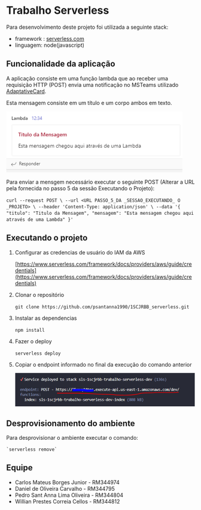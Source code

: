# Trabalho Serverless

Para desenvolvimento deste projeto foi utilizada a seguinte stack:

- framework : [serverless.com](https://www.serverless.com/)
- linguagem: node(javascript)

## Funcionalidade da aplicação

A aplicação consiste em uma função lambda que ao receber uma requisição HTTP (POST) envia uma notificação no MSTeams utilizado [AdaptativeCard](https://adaptivecards.io/).

Esta mensagem consiste em um título e um corpo ambos em texto.

![exemplo de notificação](./img//mensagemNoTeams.PNG)

Para enviar a mensgem necessário executar o seguinte POST (Alterar a URL pela fornecida no passo 5 da sessão Executando o Projeto):

`curl --request POST \
  --url <URL PASSO_5_DA _SESSAO_EXECUTANDO_ O _PROJETO> \
  --header 'Content-Type: application/json' \
  --data '{
	"titulo": "Titulo da Mensagem",
	"mensagem": "Esta mensagem chegou aqui através de uma Lambda"
}'`

## Executando o projeto

1. Configurar as credencias de usuário do IAM da AWS

   [https://www.serverless.com/framework/docs/providers/aws/guide/credentials](https://www.serverless.com/framework/docs/providers/aws/guide/credentials)

2. Clonar o repositório

   `git clone https://github.com/psantanna1990/1SCJRBB_serverless.git`

3. Instalar as dependencias

   `npm install`

4. Fazer o deploy

   `serverless deploy`

5. Copiar o endpoint informado no final da execução do comando anterior

   ![local da url](./img/endpoint.PNG)


## Desprovisionamento do ambiente

Para desprovisionar o ambiente executar o comando: 

    `serverless remove`
## Equipe

- Carlos Mateus Borges Junior - RM344974
- Daniel de Oliveira Carvalho - RM344795
- Pedro Sant Anna Lima Oliveira - RM344804
- Willian Prestes Correia Cellos - RM344812
